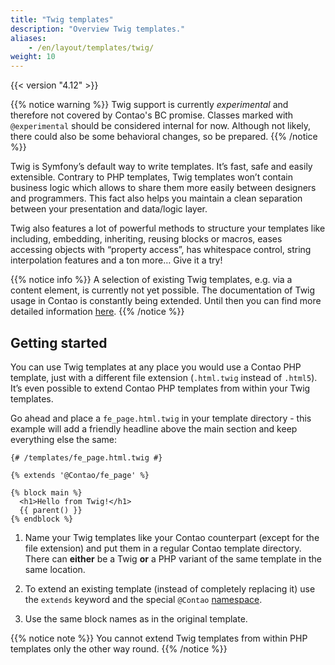 ```yaml
---
title: "Twig templates"
description: "Overview Twig templates."
aliases:
    - /en/layout/templates/twig/
weight: 10
---
```



{{< version "4.12" >}}

{{% notice warning %}}
Twig support is currently *experimental* and therefore not covered by Contao's BC promise. Classes marked with `@experimental` should be 
considered internal for now. Although not likely, there could also be some behavioral changes, so be prepared. 
{{% /notice %}}

Twig is Symfony’s default way to write templates. It’s fast, safe and easily extensible. Contrary to PHP templates, Twig templates won’t 
contain business logic which allows to share them more easily between designers and programmers. This fact also helps you maintain 
a clean separation between your presentation and data/logic layer.

Twig also features a lot of powerful methods to structure your templates like including, embedding, inheriting, reusing blocks or macros, 
eases accessing objects with “property access”, has whitespace control, string interpolation features and a ton more… Give it a try!

{{% notice info %}}
A selection of existing Twig templates, e.g. via a content element, is currently not yet possible. The documentation of Twig usage in Contao is constantly being extended. Until then you can find more detailed information [here](https://docs.contao.org/dev/framework/templates/twig/).
{{% /notice %}}


## Getting started

You can use Twig templates at any place you would use a Contao PHP template, just with a different file extension 
(`.html.twig` instead of `.html5`). It’s even possible to extend Contao PHP templates from within your Twig templates.

Go ahead and place a `fe_page.html.twig` in your template directory - this example will add a friendly headline above the main section 
and keep everything else the same:

```twig
{# /templates/fe_page.html.twig #}

{% extends '@Contao/fe_page' %}

{% block main %}
  <h1>Hello from Twig!</h1>
  {{ parent() }}
{% endblock %}
```

1. Name your Twig templates like your Contao counterpart (except for the file extension) and put them in a regular Contao template directory. 
There can **either** be a Twig **or** a PHP variant of the same template in the same location.

2. To extend an existing template (instead of completely replacing it) use the `extends` keyword and the special `@Contao` 
[namespace](https://docs.contao.org/dev/framework/templates/twig/#namespace-magic).

3. Use the same block names as in the original template.

{{% notice note %}}
You cannot extend Twig templates from within PHP templates only the other way round.
{{% /notice %}}
